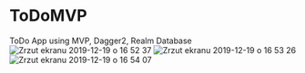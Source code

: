 # ToDoMVP
ToDo App using MVP, Dagger2, Realm Database
![Zrzut ekranu 2019-12-19 o 16 52 37](https://user-images.githubusercontent.com/32907234/71188044-86be5400-2280-11ea-9c5b-3da7eaf719fc.png) ![Zrzut ekranu 2019-12-19 o 16 53 26](https://user-images.githubusercontent.com/32907234/71188056-8e7df880-2280-11ea-9bc1-19cf4cd3abf9.png) ![Zrzut ekranu 2019-12-19 o 16 54 07](https://user-images.githubusercontent.com/32907234/71188065-9342ac80-2280-11ea-8843-7a1c4b42c0bf.png)
